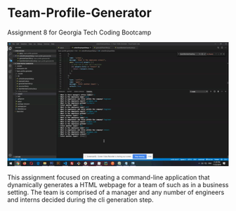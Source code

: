 # Team-Profile-Generator
Assignment 8 for Georgia Tech Coding Bootcamp

![markdown-preview-image](assets/images/markdown-preview-image.gif)

This assignment focused on creating a command-line application that dynamically generates a HTML webpage for a team of such as in a business setting. 
The team is comprised of a manager and any number of engineers and interns decided during the cli generation step.
